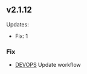 ## v2.1.12
Updates:
  * Fix: 1

### Fix
- [DEVOPS](https://bridgerpay.atlassian.net/browse/DEVOPS) Update workflow